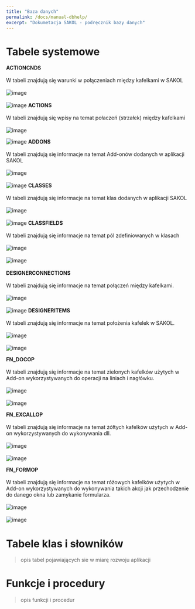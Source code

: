 ```yaml
---
title: "Baza danych"
permalink: /docs/manual-dbhelp/
excerpt: "Dokumetacja SAKOL - podręcznik bazy danych"
---
```


# Tabele systemowe
<strong> ACTIONCNDS </strong>
<br>
<br>
W tabeli znajdują się warunki w połączeniach między kafelkami w SAKOL
<br>
<br>
![image](https://user-images.githubusercontent.com/93259107/164467465-49b4fa6c-3827-418d-bc17-ace65e20f38c.png)
<br>
<br>
![image](https://user-images.githubusercontent.com/93259107/164465060-38bd0f30-aec3-4c6c-8494-312c675242b4.png)
<strong> ACTIONS </strong>
<br>
<br>
W tabeli znajdują się wpisy na temat połaczeń (strzałek) między kafelkami
<br>
<br>
![image](https://user-images.githubusercontent.com/93259107/164468037-828108a6-1de0-43df-8934-145be4b5521c.png)

![image](https://user-images.githubusercontent.com/93259107/164466880-3c3e1d1f-6886-4478-814d-654ed58baeeb.png)
<strong> ADDONS </strong>
<br>
<br>
W tabeli znajdują się informacje na temat Add-onów dodanych w aplikacji SAKOL
<br>
<br>
![image](https://user-images.githubusercontent.com/93259107/164470387-b8520ea2-ed5b-4669-879d-583bd8851369.png)
<br>
<br>
![image](https://user-images.githubusercontent.com/93259107/164470446-34815bb3-9506-45ec-8b0f-6f4523c6ba33.png)
<strong> CLASSES </strong>
<br>
<br>
W tabeli znajdują się informacje na temat klas dodanych w aplikacji SAKOL
<br>
<br>
![image](https://user-images.githubusercontent.com/93259107/165076719-e55b8430-a9d2-4546-8f78-6caddd73a99d.png)
<br>
<br>
![image](https://user-images.githubusercontent.com/93259107/165076798-429ed0c1-202a-4cd9-9d3e-6bd416bca140.png)
<strong> CLASSFIELDS </strong>
<br>
<br>
W tabeli znajdują się informacje na temat pól zdefiniowanych w klasach 
<br>
<br>
![image](https://user-images.githubusercontent.com/93259107/165078990-88bef66c-6def-43ab-b375-53fa2c9c6867.png)
<br>
<br>
![image](https://user-images.githubusercontent.com/93259107/165079047-46aebb3f-62a7-4c74-a0d6-2475abcd0cab.png)
<br>
<br>
<strong> DESIGNERCONNECTIONS </strong>
<br>
<br>
W tabeli znajdują się informacje na temat połączeń między kafelkami. 
<br>
<br>
![image](https://user-images.githubusercontent.com/93259107/165083508-60177566-ad95-4dca-afc1-52029762874a.png)
<br>
<br>
![image](https://user-images.githubusercontent.com/93259107/165083596-d9e67535-030a-4ac3-b389-b42e2bf0a178.png)
<strong> DESIGNERITEMS </strong>
<br>
<br>
W tabeli znajdują się informacje na temat położenia kafelek w SAKOL. 
<br>
<br>
![image](https://user-images.githubusercontent.com/93259107/165084574-951422f6-4ecf-4390-88e9-fb4823ceb5cc.png)
<br>
<br>
![image](https://user-images.githubusercontent.com/93259107/165084627-f3d1ab0f-8409-4bce-898d-e6711d57a70d.png)

<strong> FN_DOCOP </strong>
<br>
<br>
W tabeli znajdują się informacje na temat zielonych kafelków użytych w Add-on wykorzystywanych do operacji na liniach i nagłówku. 
<br>
<br>
![image](https://user-images.githubusercontent.com/93259107/165086026-241979c1-5891-4cda-9fce-c5e0cbf2a109.png)
<br>
<br>
![image](https://user-images.githubusercontent.com/93259107/165086084-98791e4c-1ed8-4c7f-8e5c-ad315221df5a.png)

<strong> FN_EXCALLOP </strong>
<br>
<br>
W tabeli znajdują się informacje na temat żółtych kafelków użytych w Add-on wykorzystywanych do wykonywania dll. 
<br>
<br>
![image](https://user-images.githubusercontent.com/93259107/165096110-8cf34ac8-23af-4faa-a181-38d00902253f.png)
<br>
<br>
![image](https://user-images.githubusercontent.com/93259107/165096209-09e40eec-1b17-4d2a-961a-25dd837020bc.png)

<strong> FN_FORMOP </strong>
<br>
<br>
W tabeli znajdują się informacje na temat różowych kafelków użytych w Add-on wykorzystywanych do wykonywania takich akcji jak przechodzenie do danego okna lub zamykanie formularza. 
<br>
<br>
![image](https://user-images.githubusercontent.com/93259107/165096651-c20344eb-f370-4879-ab52-d770311bc619.png)
<br>
<br>
![image](https://user-images.githubusercontent.com/93259107/165096713-2e0b170a-0deb-4bcd-92b5-85c20b5e70ce.png)


# Tabele klas i słowników
> opis tabel pojawiających sie w miarę rozwoju aplikacji
# Funkcje i procedury
> opis funkcji i procedur
